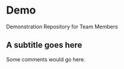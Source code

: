 # Demo
Demonstration Repository for Team Members

## A subtitle goes here
Some comments would go here.
